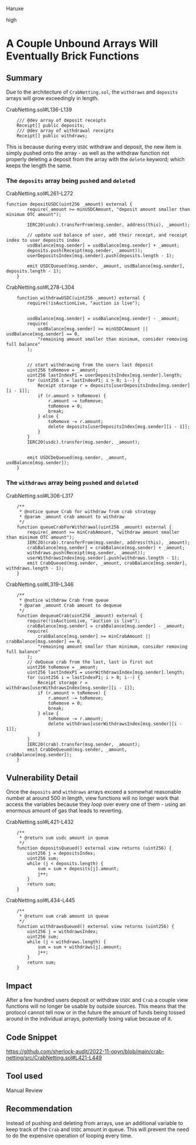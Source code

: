 Haruxe

high

# A Couple Unbound Arrays Will Eventually Brick Functions

## Summary
Due to the architecture of `CrabNetting.sol`, the `withdraws` and `deposits` arrays will grow exceedingly in length.

CrabNetting.sol#L136-L139
```solidity
    /// @dev array of deposit receipts
    Receipt[] public deposits;
    /// @dev array of withdrawal receipts
    Receipt[] public withdraws;
```
This is because during every `USDC` withdraw and deposit, the new item is simply pushed onto the array - as well as the withdraw function not properly deleting a deposit from the array with the `delete` keyword; which keeps the length the same.

### The `deposits` array being `push`ed and `delete`d
CrabNetting.sol#L261-L272
```solidity
function depositUSDC(uint256 _amount) external {
        require(_amount >= minUSDCAmount, "deposit amount smaller than minimum OTC amount");

        IERC20(usdc).transferFrom(msg.sender, address(this), _amount);

        // update usd balance of user, add their receipt, and receipt index to user deposits index
        usdBalance[msg.sender] = usdBalance[msg.sender] + _amount;
        deposits.push(Receipt(msg.sender, _amount));
        userDepositsIndex[msg.sender].push(deposits.length - 1);

        emit USDCQueued(msg.sender, _amount, usdBalance[msg.sender], deposits.length - 1);
    }
```

CrabNetting.sol#L278-L304
```solidity
    function withdrawUSDC(uint256 _amount) external {
        require(!isAuctionLive, "auction is live");


        usdBalance[msg.sender] = usdBalance[msg.sender] - _amount;
        require(
            usdBalance[msg.sender] >= minUSDCAmount || usdBalance[msg.sender] == 0,
            "remaining amount smaller than minimum, consider removing full balance"
        );


        // start withdrawing from the users last deposit
        uint256 toRemove = _amount;
        uint256 lastIndexP1 = userDepositsIndex[msg.sender].length;
        for (uint256 i = lastIndexP1; i > 0; i--) {
            Receipt storage r = deposits[userDepositsIndex[msg.sender][i - 1]];
            if (r.amount > toRemove) {
                r.amount -= toRemove;
                toRemove = 0;
                break;
            } else {
                toRemove -= r.amount;
                delete deposits[userDepositsIndex[msg.sender][i - 1]];
            }
        }
        IERC20(usdc).transfer(msg.sender, _amount);


        emit USDCDeQueued(msg.sender, _amount, usdBalance[msg.sender]);
    }
```

### The `withdraws` array being `push`ed and `delete`d
CrabNetting.sol#L306-L317
```solidity
    /**
     * @notice queue Crab for withdraw from crab strategy
     * @param _amount crab amount to withdraw
     */
    function queueCrabForWithdrawal(uint256 _amount) external {
        require(_amount >= minCrabAmount, "withdraw amount smaller than minimum OTC amount");
        IERC20(crab).transferFrom(msg.sender, address(this), _amount);
        crabBalance[msg.sender] = crabBalance[msg.sender] + _amount;
        withdraws.push(Receipt(msg.sender, _amount));
        userWithdrawsIndex[msg.sender].push(withdraws.length - 1);
        emit CrabQueued(msg.sender, _amount, crabBalance[msg.sender], withdraws.length - 1);
    }
```

CrabNetting.sol#L319-L346
```solidity
    /**
     * @notice withdraw Crab from queue
     * @param _amount Crab amount to dequeue
     */
    function dequeueCrab(uint256 _amount) external {
        require(!isAuctionLive, "auction is live");
        crabBalance[msg.sender] = crabBalance[msg.sender] - _amount;
        require(
            crabBalance[msg.sender] >= minCrabAmount || crabBalance[msg.sender] == 0,
            "remaining amount smaller than minimum, consider removing full balance"
        );
        // deQueue crab from the last, last in first out
        uint256 toRemove = _amount;
        uint256 lastIndexP1 = userWithdrawsIndex[msg.sender].length;
        for (uint256 i = lastIndexP1; i > 0; i--) {
            Receipt storage r = withdraws[userWithdrawsIndex[msg.sender][i - 1]];
            if (r.amount > toRemove) {
                r.amount -= toRemove;
                toRemove = 0;
                break;
            } else {
                toRemove -= r.amount;
                delete withdraws[userWithdrawsIndex[msg.sender][i - 1]];
            }
        }
        IERC20(crab).transfer(msg.sender, _amount);
        emit CrabDeQueued(msg.sender, _amount, crabBalance[msg.sender]);
    }
```

## Vulnerability Detail
Once the `deposits` and `withdraws` arrays exceed a somewhat reasonable number at around 500 in length, view functions will no longer work that access the variables because they _loop_ over every one of them - using an enormous amount of gas that leads to reverting.

CrabNetting.sol#L421-L432
```solidity
    /**
     * @return sum usdc amount in queue
     */
    function depositsQueued() external view returns (uint256) {
        uint256 j = depositsIndex;
        uint256 sum;
        while (j < deposits.length) {
            sum = sum + deposits[j].amount;
            j++;
        }
        return sum;
    }
```

CrabNetting.sol#L434-L445
```solidity
    /**
     * @return sum crab amount in queue
     */
    function withdrawsQueued() external view returns (uint256) {
        uint256 j = withdrawsIndex;
        uint256 sum;
        while (j < withdraws.length) {
            sum = sum + withdraws[j].amount;
            j++;
        }
        return sum;
    }
```

## Impact
After a few hundred users deposit or withdraw `USDC` and `Crab` a couple view functions will no longer be usable by outside sources. This means that the protocol cannot tell now or in the future the amount of funds being tossed around in the individual arrays, potentially losing value because of it.
## Code Snippet
https://github.com/sherlock-audit/2022-11-opyn/blob/main/crab-netting/src/CrabNetting.sol#L421-L449
## Tool used

Manual Review

## Recommendation

Instead of pushing and deleting from arrays, use an additional variable to keep track of the `Crab` and `USDC` amount in queue. This will prevent the need to do the expensive operation of looping every time.